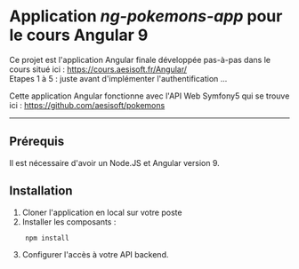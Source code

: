 # Application ***ng-pokemons-app*** pour le cours Angular 9

Ce projet est l'application Angular finale développée pas-à-pas dans le cours situé ici : https://cours.aesisoft.fr/Angular/ <br/>
Etapes 1 à 5 : juste avant d'implémenter l'authentification ...

Cette application Angular fonctionne avec l'API Web Symfony5 qui se trouve ici : https://github.com/aesisoft/pokemons

___

## Prérequis

Il est nécessaire d'avoir un Node.JS et Angular version 9.

## Installation

1. Cloner l'application en local sur votre poste
2. Installer les composants :

```Bash
    npm install
```

3. Configurer l'accès à votre API backend.
